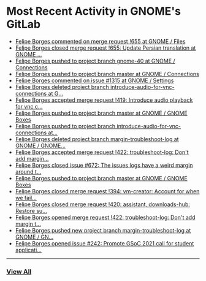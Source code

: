 # Most Recent Activity in GNOME's GitLab

<!-- BLOG-POST-LIST:START -->
- [Felipe Borges commented on merge request !655 at GNOME / Files](https://gitlab.gnome.org/GNOME/nautilus/-/merge_requests/655#note_1075221)
- [Felipe Borges closed merge request !655: Update Persian translation at GNOME ...](https://gitlab.gnome.org/GNOME/nautilus/-/merge_requests/655)
- [Felipe Borges pushed to project branch gnome-40 at GNOME / Connections](https://gitlab.gnome.org/GNOME/connections/-/commit/37020ddc025629077ae3b52f3e675857586a4ac7)
- [Felipe Borges pushed to project branch master at GNOME / Connections](https://gitlab.gnome.org/GNOME/connections/-/commit/1ef87f00f63ab25c82759be4ecd7fc4b4f784051)
- [Felipe Borges commented on issue #1315 at GNOME / Settings](https://gitlab.gnome.org/GNOME/gnome-control-center/-/issues/1315#note_1073965)
- [Felipe Borges deleted project branch introduce-audio-for-vnc-connections at G...](https://gitlab.gnome.org/GNOME/gnome-boxes/-/commits/introduce-audio-for-vnc-connections)
- [Felipe Borges accepted merge request !419: Introduce audio playback for vnc c...](https://gitlab.gnome.org/GNOME/gnome-boxes/-/merge_requests/419)
- [Felipe Borges pushed to project branch master at GNOME / GNOME Boxes](https://gitlab.gnome.org/GNOME/gnome-boxes/-/compare/630b1e49cfe4717e84aba3c26a64c38a3ed4aa44...91de3b1777a5226135bae4f6d060e5e6279a478d)
- [Felipe Borges pushed to project branch introduce-audio-for-vnc-connections at...](https://gitlab.gnome.org/GNOME/gnome-boxes/-/compare/87452e8acf6fd15e1efdd295b131ae585aa5db8d...91de3b1777a5226135bae4f6d060e5e6279a478d)
- [Felipe Borges deleted project branch margin-troubleshoot-log at GNOME / GNOME...](https://gitlab.gnome.org/GNOME/gnome-boxes/-/commits/margin-troubleshoot-log)
- [Felipe Borges accepted merge request !422: troubleshoot-log: Don&#39;t add margin...](https://gitlab.gnome.org/GNOME/gnome-boxes/-/merge_requests/422)
- [Felipe Borges closed issue #672: The issues logs have a weird margin around t...](https://gitlab.gnome.org/GNOME/gnome-boxes/-/issues/672)
- [Felipe Borges pushed to project branch master at GNOME / GNOME Boxes](https://gitlab.gnome.org/GNOME/gnome-boxes/-/commit/630b1e49cfe4717e84aba3c26a64c38a3ed4aa44)
- [Felipe Borges closed merge request !394: vm-creator: Account for when we fail...](https://gitlab.gnome.org/GNOME/gnome-boxes/-/merge_requests/394)
- [Felipe Borges closed merge request !420: assistant, downloads-hub: Restore su...](https://gitlab.gnome.org/GNOME/gnome-boxes/-/merge_requests/420)
- [Felipe Borges opened merge request !422: troubleshoot-log: Don&#39;t add margin t...](https://gitlab.gnome.org/GNOME/gnome-boxes/-/merge_requests/422)
- [Felipe Borges pushed new project branch margin-troubleshoot-log at GNOME / GN...](https://gitlab.gnome.org/GNOME/gnome-boxes/-/commits/margin-troubleshoot-log)
- [Felipe Borges opened issue #242: Promote GSoC 2021 call for student applicati...](https://gitlab.gnome.org/Teams/Engagement/Social-Media-and-News/-/issues/242)
<!-- BLOG-POST-LIST:END -->

___

### [View All](https://gitlab.gnome.org/users/felipeborges/activity)
